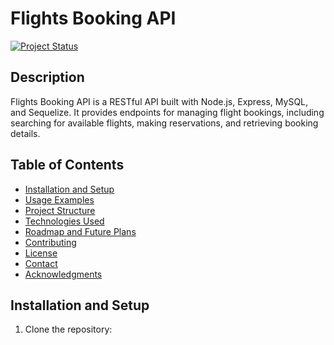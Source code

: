 

# Flights Booking API

[![Project Status](https://img.shields.io/badge/status-ongoing-brightgreen)](https://github.com/your_username/project_repo)

## Description

Flights Booking API is a RESTful API built with Node.js, Express, MySQL, and Sequelize. It provides endpoints for managing flight bookings, including searching for available flights, making reservations, and retrieving booking details.

## Table of Contents

- [Installation and Setup](#installation-and-setup)
- [Usage Examples](#usage-examples)
- [Project Structure](#project-structure)
- [Technologies Used](#technologies-used)
- [Roadmap and Future Plans](#roadmap-and-future-plans)
- [Contributing](#contributing)
- [License](#license)
- [Contact](#contact)
- [Acknowledgments](#acknowledgments)

## Installation and Setup

1. Clone the repository:

